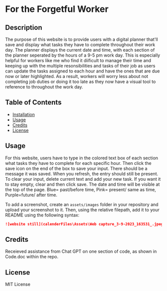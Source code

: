 # For the Forgetful Worker 

## Description

The purpose of this website is to provide users with a digital planner that'll save and display what tasks they have to complete throughout their work day. The planner displays the current date and time, with each section of the planner seperated by the hours of a 9-5 pm work day. This is especially helpful for workers like me who find it diificult to manage their time and keeping up with the multiple resonsibilities and tasks of their job as users can update the tasks assigned to each hour and have the ones that are due now or later highlighted. As a result, workers will  worry less about not completing job duties or doing it too late as they now have a visual tool to reference to throughout the work day.


## Table of Contents 

- [Installation](#installation)
- [Usage](#usage)
- [Credits](#credits)
- [License](#license)

## Usage

For this website, users have to type in the colored text box of each section what tasks they have to complete for each specific hour. Then click the save icon on the end of the box to save your input. There should be a message it was saved. When you refresh, the entry should still be present. To clear your input, delete current text and add your new task. If you want it to stay empty, clear and then click save. The date and time will be visible at the top of the page. Blue= past/before time, Pink= present/ same as time, Purple=future/ after time.

To add a screenshot, create an `assets/images` folder in your repository and upload your screenshot to it. Then, using the relative filepath, add it to your README using the following syntax:
```md
![website still](calenderFiles\Assets\Web capture_3-9-2023_163531_.jpeg)
```
## Credits

Receieved assistance from Chat GPT on one section of code, as shown in Code.doc within the repo.

## License

MIT License



